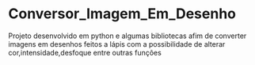 # Conversor_Imagem_Em_Desenho
Projeto desenvolvido em python e algumas bibliotecas afim de converter imagens em desenhos feitos a lápis com a possibilidade de alterar cor,intensidade,desfoque entre outras funções
